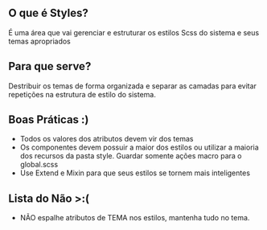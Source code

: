 ## O que é Styles?
É uma área que vai gerenciar e estruturar os estilos Scss do sistema e seus temas apropriados

## Para que serve?
Destribuir os temas de forma organizada e separar as camadas para evitar repetições na estrutura de estilo do sistema.

## Boas Práticas :)
- Todos os valores dos atributos devem vir dos temas
- Os componentes devem possuir a maior dos estilos ou utilizar a maioria dos recursos da pasta style. Guardar somente ações macro para o global.scss
- Use Extend e Mixin para que seus estilos se tornem mais inteligentes

## Lista do Não >:(
- NÃO espalhe atributos de TEMA nos estilos, mantenha tudo no tema.


